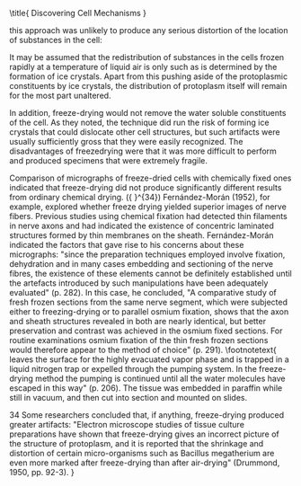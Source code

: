 \title{
Discovering Cell Mechanisms
}

this approach was unlikely to produce any serious distortion of the location of substances in the cell:

It may be assumed that the redistribution of substances in the cells frozen rapidly at a temperature of liquid air is only such as is determined by the formation of ice crystals. Apart from this pushing aside of the protoplasmic constituents by ice crystals, the distribution of protoplasm itself will remain for the most part unaltered.

In addition, freeze-drying would not remove the water soluble constituents of the cell. As they noted, the technique did run the risk of forming ice crystals that could dislocate other cell structures, but such artifacts were usually sufficiently gross that they were easily recognized. The disadvantages of freezedrying were that it was more difficult to perform and produced specimens that were extremely fragile.

Comparison of micrographs of freeze-dried cells with chemically fixed ones indicated that freeze-drying did not produce significantly different results from ordinary chemical drying. \({ }^{34}\) Fernández-Morán (1952), for example, explored whether freeze drying yielded superior images of nerve fibers. Previous studies using chemical fixation had detected thin filaments in nerve axons and had indicated the existence of concentric laminated structures formed by thin membranes on the sheath. Fernández-Morán indicated the factors that gave rise to his concerns about these micrographs: "since the preparation techniques employed involve fixation, dehydration and in many cases embedding and sectioning of the nerve fibres, the existence of these elements cannot be definitely established until the artefacts introduced by such manipulations have been adequately evaluated" (p. 282). In this case, he concluded, "A comparative study of fresh frozen sections from the same nerve segment, which were subjected either to freezing-drying or to parallel osmium fixation, shows that the axon and sheath structures revealed in both are nearly identical, but better preservation and contrast was achieved in the osmium fixed sections. For routine examinations osmium fixation of the thin fresh frozen sections would therefore appear to the method of choice" (p. 291).
\footnotetext{
leaves the surface for the highly evacuated vapor phase and is trapped in a liquid nitrogen trap or expelled through the pumping system. In the freeze-drying method the pumping is continued until all the water molecules have escaped in this way" (p. 206). The tissue was embedded in paraffin while still in vacuum, and then cut into section and mounted on slides.

34 Some researchers concluded that, if anything, freeze-drying produced greater artifacts: "Electron microscope studies of tissue culture preparations have shown that freeze-drying gives an incorrect picture of the structure of protoplasm, and it is reported that the shrinkage and distortion of certain micro-organisms such as Bacillus megatherium are even more marked after freeze-drying than after air-drying" (Drummond, 1950, pp. 92-3).
}